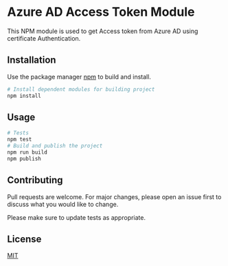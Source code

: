 # Azure AD Access Token Module

This NPM module is used to get Access token from Azure AD using certificate Authentication.

## Installation

Use the package manager [npm](https://www.npmjs.com/package/npm) to build and install.

```bash
# Install dependent modules for building project
npm install
```

## Usage

```bash
# Tests
npm test
# Build and publish the project
npm run build
npm publish
```

## Contributing
Pull requests are welcome. For major changes, please open an issue first to discuss what you would like to change.

Please make sure to update tests as appropriate.

## License
[MIT](https://choosealicense.com/licenses/mit/)